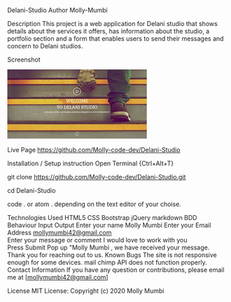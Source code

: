 Delani-Studio
Author
Molly-Mumbi

Description
This project is a web application for Delani studio that shows details about the services it offers, has information about the studio, a portfolio section and a form that enables users to send their messages and concern to Delani studios.

Screenshot





<img src="images/Delani Studio.jpg">


Live Page
https://github.com/Molly-code-dev/Delani-Studio

Installation / Setup instruction
Open Terminal {Ctrl+Alt+T}

git clone https://github.com/Molly-code-dev/Delani-Studio.git

cd Delani-Studio

code . or atom . depending on the text editor of your choise.

Technologies Used
HTML5
CSS
Bootstrap
jQuery
markdown
BDD
Behaviour	Input	Output
Enter your name	Molly Mumbi	
Enter your Email Address	mollymumbi42@gmail.com	
Enter your message or comment	I would love to work with you	
Press Submit		Pop up "Molly Mumbi , we have received your message. Thank you for reaching out to us.
Known Bugs
The site is not responsive enough for some devices.
mail chimp API does not function properly.
Contact Information
If you have any question or contributions, please email me at [mollymumbi42@gmail.com]

License
MIT License:
Copyright (c) 2020 Molly Mumbi
